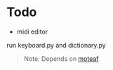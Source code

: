 # Todo
- midi editor

run keyboard.py and dictionary.py

> Note: Depends on [moteaf](https://github.com/getrod/moteaf-lang)